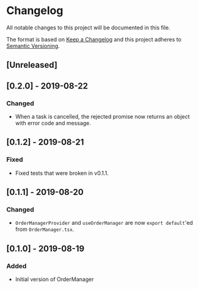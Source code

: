 # Changelog

All notable changes to this project will be documented in this file.

The format is based on [Keep a Changelog](http://keepachangelog.com/en/1.0.0/)
and this project adheres to [Semantic Versioning](http://semver.org/spec/v2.0.0.html).

## [Unreleased]

## [0.2.0] - 2019-08-22

### Changed

- When a task is cancelled, the rejected promise now returns an object with error code and message.

## [0.1.2] - 2019-08-21

### Fixed

- Fixed tests that were broken in v0.1.1.

## [0.1.1] - 2019-08-20

### Changed

- `OrderManagerProvider` and `useOrderManager` are now `export default`'ed from `OrderManager.tsx`.

## [0.1.0] - 2019-08-19

### Added

- Initial version of OrderManager
